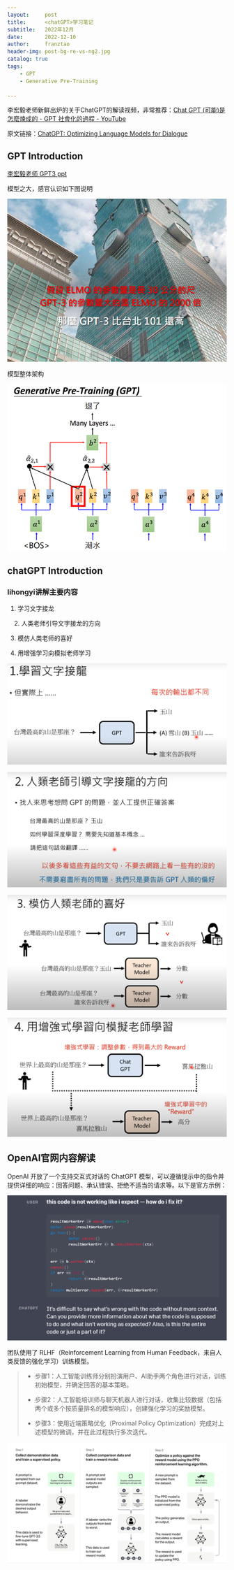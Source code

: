 ```yaml
---
layout:     post
title:      <chatGPT>学习笔记
subtitle:   2022年12月
date:       2022-12-10
author:     franztao
header-img: post-bg-re-vs-ng2.jpg
catalog: true
tags:
    - GPT
    - Generative Pre-Training

---
```


李宏毅老师新鲜出炉的关于ChatGPT的解读视频，非常推荐：[Chat GPT (可能)是怎麼煉成的 - GPT 社會化的過程 - YouTube](https://www.youtube.com/watch?v=e0aKI2GGZNg&t=540s)

原文链接：[ChatGPT: Optimizing Language Models for Dialogue](https://openai.com/blog/chatgpt/)

## GPT Introduction

[李宏毅老师 GPT3 ppt](http://speech.ee.ntu.edu.tw/~tlkagk/courses/DLHLP20/GPT3%20(v6).pdf)

模型之大，感官认识如下图说明

![](https://raw.githubusercontent.com/franztao/blog_picture/main/marktext/2022-12-10-21-08-21-image.png)



模型整体架构

![](https://raw.githubusercontent.com/franztao/blog_picture/main/marktext/2022-12-10-21-13-19-image.png)



## chatGPT  Introduction

### lihongyi讲解主要内容

1. 学习文字接龙

    2.  人类老师引导文字接龙的方向

3. 模仿人类老师的喜好

4. 用增强学习向模拟老师学习

![](https://raw.githubusercontent.com/franztao/blog_picture/main/marktext/2022-12-10-20-55-56-image.png)

![](https://raw.githubusercontent.com/franztao/blog_picture/main/marktext/2022-12-10-20-56-19-image.png)

![](https://raw.githubusercontent.com/franztao/blog_picture/main/marktext/2022-12-10-20-56-36-image.png)

![](https://raw.githubusercontent.com/franztao/blog_picture/main/marktext/2022-12-10-20-57-10-image.png)



## OpenAI官网内容解读

OpenAI 开放了一个支持交互式对话的 ChatGPT 模型，可以遵循提示中的指令并提供详细的响应：回答问题、承认错误、拒绝不适当的请求等。以下是官方示例：

![](https://raw.githubusercontent.com/franztao/blog_picture/main/marktext/2022-12-10-20-37-36-image.png)

团队使用了 RLHF（Reinforcement Learning from Human Feedback，来自人类反馈的强化学习）训练模型。

> - 步骤1：人工智能训练师分别扮演用户、AI助手两个角色进行对话，训练初始模型，并确定回答的基本策略。
> 
> - 步骤2：人工智能培训师与聊天机器人进行对话，收集比较数据（包括两个或多个按质量排名的模型响应），创建强化学习的奖励模型。
> 
> - 步骤3：使用近端策略优化（Proximal Policy Optimization）完成对上述模型的微调，并在此过程执行多次迭代。

![](https://raw.githubusercontent.com/franztao/blog_picture/main/marktext/2022-12-10-20-37-51-image.png)